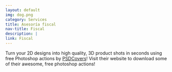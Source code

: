 ```yaml
---
layout: default
img: dog.png
category: Services
title: Asesoría fiscal
nav-title: Fiscal
description: |
link: Fiscal
---
```

  Turn your 2D designs into high quality, 3D
  product shots in seconds using free Photoshop actions by [PSDCovers](http://www.psdcovers.com/)! Visit
  their website to download some of their awesome, free photoshop actions!
